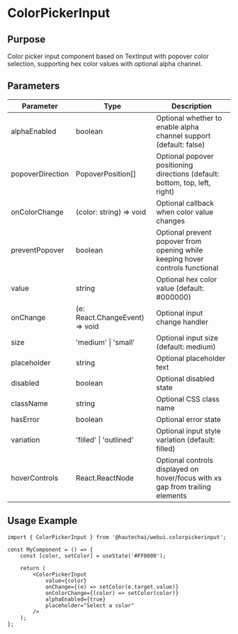 # ColorPickerInput

## Purpose

Color picker input component based on TextInput with popover color selection, supporting hex color values with optional alpha channel.

## Parameters

| Parameter        | Type                                             | Description                                                                   |
| ---------------- | ------------------------------------------------ | ----------------------------------------------------------------------------- |
| alphaEnabled     | boolean                                          | Optional whether to enable alpha channel support (default: false)             |
| popoverDirection | PopoverPosition[]                                | Optional popover positioning directions (default: bottom, top, left, right)   |
| onColorChange    | (color: string) => void                          | Optional callback when color value changes                                    |
| preventPopover   | boolean                                          | Optional prevent popover from opening while keeping hover controls functional |
| value            | string                                           | Optional hex color value (default: #000000)                                   |
| onChange         | (e: React.ChangeEvent<HTMLInputElement>) => void | Optional input change handler                                                 |
| size             | 'medium' \| 'small'                              | Optional input size (default: medium)                                         |
| placeholder      | string                                           | Optional placeholder text                                                     |
| disabled         | boolean                                          | Optional disabled state                                                       |
| className        | string                                           | Optional CSS class name                                                       |
| hasError         | boolean                                          | Optional error state                                                          |
| variation        | 'filled' \| 'outlined'                           | Optional input style variation (default: filled)                              |
| hoverControls    | React.ReactNode                                  | Optional controls displayed on hover/focus with xs gap from trailing elements |

## Usage Example

```tsx
import { ColorPickerInput } from '@hautechai/webui.colorpickerinput';

const MyComponent = () => {
    const [color, setColor] = useState('#FF0000');

    return (
        <ColorPickerInput
            value={color}
            onChange={(e) => setColor(e.target.value)}
            onColorChange={(color) => setColor(color)}
            alphaEnabled={true}
            placeholder="Select a color"
        />
    );
};
```

